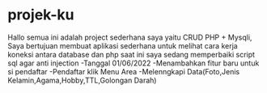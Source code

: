 # projek-ku
Hallo semua ini adalah project sederhana saya yaitu CRUD PHP + Mysqli,
Saya bertujuan membuat aplikasi sederhana untuk melihat cara kerja koneksi antara database dan php
saat ini saya sedang memperbaiki script sql agar anti injection
-Tanggal 01/06/2022
-Menambahkan fitur baru untuk si pendaftar
-Pendaftar klik Menu Area
-Melenngkapi Data(Foto,Jenis Kelamin,Agama,Hobby,TTL,Golongan Darah)